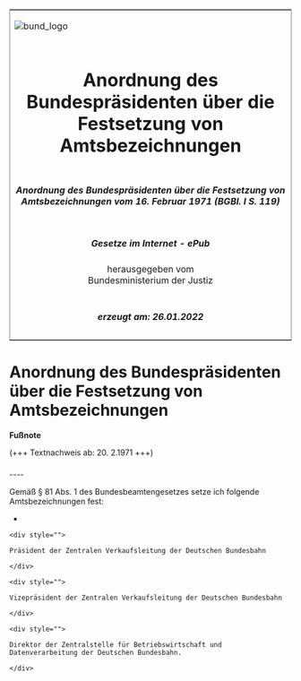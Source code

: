 <span id="DECKBLATT.html"></span>

<table border="0" frame="border" width="100%">

<tr valign="top">

<td align="left">

![bund\_logo](BfJ_2021_Web_de_de.gif)

</td>

<td align="right">

 

</td>

</tr>

<tr align="center" valign="middle">

<td colspan="2">

# Anordnung des Bundespräsidenten über die Festsetzung von Amtsbezeichnungen

</td>

</tr>

<tr align="center" valign="middle">

<td colspan="2">

##### Anordnung des Bundespräsidenten über die Festsetzung von Amtsbezeichnungen vom 16. Februar 1971 (BGBl. I S. 119)

</td>

</tr>

<tr align="center" valign="middle">

<td colspan="2">

  
  

##### Gesetze im Internet - ePub  
  
herausgegeben vom  
Bundesministerium der Justiz

</td>

</tr>

<tr align="center" valign="bottom">

<td colspan="2">

  
  

##### erzeugt am: 26.01.2022

</td>

</tr>

</table>

<span id="BJNR001190971.html"></span>

# Anordnung des Bundespräsidenten über die Festsetzung von Amtsbezeichnungen

<div>

  
**Fußnote**

<div class="jnhtml">

<div>

<div class="jurAbsatz">

(+++ Textnachweis ab: 20. 2.1971 +++)

</div>

</div>

</div>

</div>

<span id="BJNR001190971BJNE000100303.html"></span>

###   
\----

<div>

<div class="jnhtml">

<div>

<div class="jurAbsatz">

Gemäß § 81 Abs. 1 des Bundesbeamtengesetzes setze ich folgende
Amtsbezeichnungen fest:

  - 
    
    <div style="">
    
    Präsident der Zentralen Verkaufsleitung der Deutschen Bundesbahn
    
    </div>
    
    <div style="">
    
    Vizepräsident der Zentralen Verkaufsleitung der Deutschen Bundesbahn
    
    </div>
    
    <div style="">
    
    Direktor der Zentralstelle für Betriebswirtschaft und
    Datenverarbeitung der Deutschen Bundesbahn.
    
    </div>

</div>

</div>

</div>

</div>
